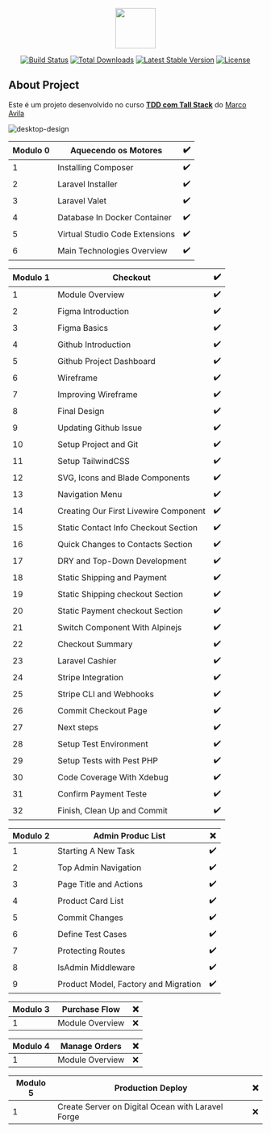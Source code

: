 <p align="center"><a href="https://laravel.com" target="_blank"><img src="https://user-images.githubusercontent.com/37590954/163650889-d9b190fe-9e21-43da-9515-0d124bb33a90.png" width="80"></a></p>

<p align="center">
<a href="https://travis-ci.org/laravel/framework"><img src="https://travis-ci.org/laravel/framework.svg" alt="Build Status"></a>
<a href="https://packagist.org/packages/laravel/framework"><img src="https://img.shields.io/packagist/dt/laravel/framework" alt="Total Downloads"></a>
<a href="https://packagist.org/packages/laravel/framework"><img src="https://img.shields.io/packagist/v/laravel/framework" alt="Latest Stable Version"></a>
<a href="https://packagist.org/packages/laravel/framework"><img src="https://img.shields.io/packagist/l/laravel/framework" alt="License"></a>
</p>

## About Project

Este é um projeto desenvolvido no curso **[TDD com Tall Stack](https://pay.kiwify.com.br/8pzHBxF)** do [Marco Avila](https://www.youtube.com/watch?v=izGoyL8ZQFY)

![desktop-design](https://user-images.githubusercontent.com/37590954/163650878-df64d333-3f12-4aac-997c-b1c4f7e76310.png)
    
| Modulo 0 | Aquecendo os Motores           | ✔️ |
|----------|--------------------------------|---|
| 1        | Installing Composer            | ✔️ |
| 2        | Laravel Installer              | ✔️ |
| 3        | Laravel Valet                  | ✔️ |
| 4        | Database In Docker Container   | ✔️ |
| 5        | Virtual Studio Code Extensions | ✔️ |
| 6        | Main Technologies Overview     | ✔️ |

| Modulo 1 | Checkout                              | ✔️ |
|----------|---------------------------------------|---|
| 1        | Module Overview                       | ✔️ |
| 2        | Figma Introduction                    | ✔️ |
| 3        | Figma Basics                          | ✔️ |
| 4        | Github Introduction                   | ✔️ |
| 5        | Github Project Dashboard              | ✔️ |
| 6        | Wireframe                             | ✔️ |
| 7        | Improving Wireframe                   | ✔️ |
| 8        | Final Design                          | ✔️ |
| 9        | Updating Github Issue                 | ✔️ |
| 10       | Setup Project and Git                 | ✔️ |
| 11       | Setup TailwindCSS                     | ✔️ |
| 12       | SVG, Icons and Blade Components       | ✔️ |
| 13       | Navigation Menu                       | ✔️ |
| 14       | Creating Our First Livewire Component | ✔️ |
| 15       | Static Contact Info Checkout Section  | ✔️ |
| 16       | Quick Changes to Contacts Section     | ✔️ |
| 17       | DRY and Top-Down Development          | ✔️ |
| 18       | Static Shipping and Payment           | ✔️ |
| 19       | Static Shipping checkout Section      | ✔️ |
| 20       | Static Payment checkout Section       | ✔️ |
| 21       | Switch Component With Alpinejs        | ✔️ |
| 22       | Checkout Summary                      | ✔️ |
| 23       | Laravel Cashier                       | ✔️ |
| 24       | Stripe Integration                    | ✔️ |
| 25       | Stripe CLI and Webhooks               | ✔️ |
| 26       | Commit Checkout Page                  | ✔️ |
| 27       | Next steps                            | ✔️ |
| 28       | Setup Test Environment                | ✔️ |
| 29       | Setup Tests with Pest PHP             | ✔️ |
| 30       | Code Coverage With Xdebug             | ✔️ |
| 31       | Confirm Payment Teste                 | ✔️ |
| 32       | Finish, Clean Up and Commit           | ✔️ |

| Modulo 2 | Admin Produc List                     | ❌ |
|----------|---------------------------------------|---|
| 1        | Starting A New Task                   | ✔️ |
| 2        | Top Admin Navigation                  | ✔️ |
| 3        | Page Title and Actions                | ✔️ |
| 4        | Product Card List                     | ✔️ |
| 5        | Commit Changes                        | ✔️ |
| 6        | Define Test Cases                     | ✔️ |
| 7        | Protecting Routes                     | ✔️ |
| 8        | IsAdmin Middleware                    | ✔️ |
| 9        | Product Model, Factory and Migration  | ✔️ |

| Modulo 3 | Purchase Flow                         | ❌ |
|----------|---------------------------------------|---|
| 1        | Module Overview                       | ❌ |

| Modulo 4 | Manage Orders                         | ❌ |
|----------|---------------------------------------|---|
| 1        | Module Overview                       | ❌ |

| Modulo 5 | Production Deploy                                 | ❌ |
|----------|---------------------------------------------------|---|
| 1        | Create Server on Digital Ocean with Laravel Forge | ❌ |
